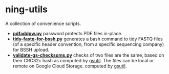 # ning-utils

A collection of convenience scripts.

- [**pdfaddpw.py**](pdfaddpw.py) password protects PDF files in-place.
- [**tidy-fastq-for-bssh.py**](tidy-fastq-for-bssh.py) generates a bash command to tidy FASTQ files (of a specific header convention, from a specific sequencing company) for BSSH upload.
- [**validate-gs-checksums.py**](validate-gs-checksums.py) checks of two files are the same, based on their CRC32c hash as computed by [gsutil](https://cloud.google.com/storage/docs/gsutil/commands/hash).
  The files can be local or remote on Google Cloud Storage.
computed by [gsutil](https://cloud.google.com/storage/docs/gsutil/commands/hash).
